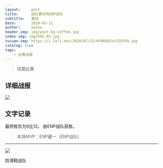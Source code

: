 ```yaml
---
layout:     post
title:      战队赛对阵ENP战队
subtitle:   激战
date:       2020-03-11
author:     Sasha
header-img: img/post-bg-coffee.jpg
index-img: img/FHX_03.jpg
tucuan-img: https://i.loli.net/2020/07/15/HfARkB2Vv3ZGYPQ.jpg
catalog: true
tags:
    - 比赛战报
---
```

>往期比赛



## 详细战报

![](https://i.loli.net/2020/07/15/P3ZH7sjKLIuCDUo.jpg)





## 文字记录

最终胜负为9比12。
由ENP战队获胜。




>本场MVP：ENP藏一（ENP战队)   

----



![](https://i.loli.net/2020/07/15/rXowzC7WfKmaEUs.png)



防滑鞋战队

